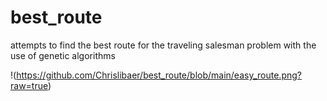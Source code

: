 # best_route
attempts to find the best route for the traveling salesman problem with the use of genetic algorithms

!(https://github.com/Chrislibaer/best_route/blob/main/easy_route.png?raw=true)
